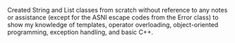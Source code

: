 Created String and List classes from scratch without reference to any notes or assistance 
(except for the ASNI escape codes from the Error class) to show my knowledge of templates,
operator overloading, object-oriented programming, exception handling, and basic C++.

